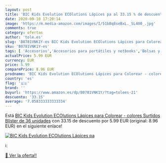 ```yaml
---
layout: post
title: 'BIC Kids Evolution ECOlutions Lápices pa al 33.15 % de descuento'
date: 2020-09-10 17:20:14
image: 'https://m.media-amazon.com/images/I/51bBq8seBxL._SL400_.jpg'
comments: true
category: ofertas
author: 'tole.es'
slug: 'B0781VNK1Y-es BIC Kids Evolution ECOlutions Lápices para Colorear -...'
sku: 'B0781VNK1Y-es'
tags: [ 'Accesorios','Accesorios para portátiles y netbooks','Bolsas y fundas para portátiles y netbooks','Bolígrafos, lápices y útiles de escritura','Equipaje','Informática','Mochilas','Mochilas para portátiles y netbooks','Mochilas tipo casual','Oficina y papelería','Rotuladores permanentes','Rotuladores y subrayadores','colorear','lápices', ]
actualPrice: 5.99 EUR
currency: EUR
price: 5.99
comparePrice: 8.96 EUR
prodname: 'BIC Kids Evolution ECOlutions Lápices para Colorear - colores Surtidos  Blíster de 36 unidades'
country: 'es'
flag: '🇪🇸'
brand: ''
buyurl: 'https://www.amazon.es/dp/B0781VNK1Y/?tag=tolees-21'
descuento: '33.15'
average: '7.058333333333334'
---
```


Está [BIC Kids Evolution ECOlutions Lápices para Colorear - colores Surtidos  Blíster de 36 unidades](https://www.amazon.es/dp/B0781VNK1Y/?tag=tolees-21) con 33.15 de descuento por 5.99 EUR (original: 8.96 EUR) en el siguiente enlace!

[![BIC Kids Evolution ECOlutions Lápices pa](https://m.media-amazon.com/images/I/51bBq8seBxL._SL400_.jpg)](https://www.amazon.es/dp/B0781VNK1Y/?tag=tolees-21)

ℹ️:


[🛒 Ver la oferta!!](https://www.amazon.es/dp/B0781VNK1Y/?tag=tolees-21)
